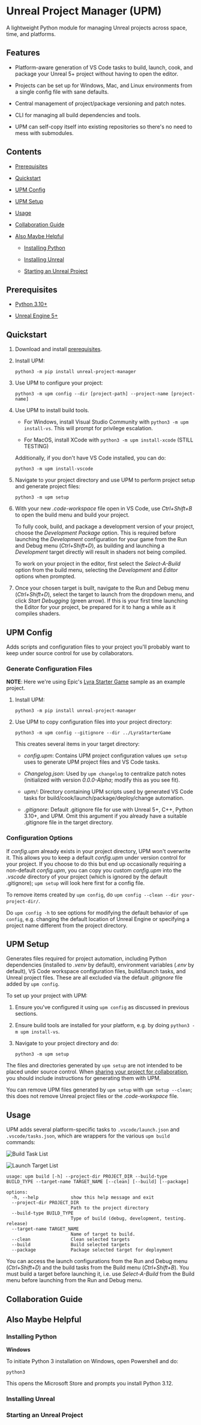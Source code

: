 # Unreal Project Manager (UPM)

A lightweight Python module for managing Unreal projects across space, time, and platforms.

## Features

- Platform-aware generation of VS Code tasks to build, launch, cook, and package your Unreal 5+ project without having to open the editor.

- Projects can be set up for Windows, Mac, and Linux environments from a single config file with sane defaults.

- Central management of project/package versioning and patch notes.

- CLI for managing all build dependencies and tools.

- UPM can self-copy itself into existing repositories so there's no need to mess with submodules.

## Contents

- [Prerequisites](#prerequisites)

- [Quickstart](#quickstart)

- [UPM Config](#upm-config)

- [UPM Setup](#upm-setup)

- [Usage](#usage)

- [Collaboration Guide](#collaboration-guide)

- [Also Maybe Helpful](#also-maybe-helpful)

    - [Installing Python](#installing-python)

    - [Installing Unreal](#installing-unreal)

    - [Starting an Unreal Project](#starting-an-unreal-project)

## Prerequisites

- [Python 3.10+](#installing-python)

- [Unreal Engine 5+](#installing-unreal)

## Quickstart

1. Download and install [prerequisites](#prerequisites).

1. Install UPM:

    `python3 -m pip install unreal-project-manager`

1. Use UPM to configure your project:

    `python3 -m upm config --dir [project-path] --project-name [project-name]`

1. Use UPM to install build tools.

    - For Windows, install Visual Studio Community with `python3 -m upm install-vs`. This will prompt for privilege escalation.

    - For MacOS, install XCode with `python3 -m upm install-xcode` (STILL TESTING)

    Additionally, if you don't have VS Code installed, you can do:

    `python3 -m upm install-vscode`

1. Navigate to your project directory and use UPM to perform project setup and generate project files:

    `python3 -m upm setup`

1. With your new *.code-workspace* file open in VS Code, use *Ctrl+Shift+B* to open the build menu and build your project.

    To fully cook, build, and package a development version of your project, choose the *Development Package* option. This is required before launching the *Development* configuration for your game from the Run and Debug menu (*Ctrl+Shift+D*), as building and launching a *Development* target directly will result in shaders not being compiled.

    To work on your project in the editor, first select the *Select-A-Build* option from the build menu, selecting the *Development* and *Editor* options when prompted.

1. Once your chosen target is built, navigate to the Run and Debug menu (*Ctrl+Shift+D*), select the target to launch from the dropdown menu, and click *Start Debugging* (green arrow). If this is your first time launching the Editor for your project, be prepared for it to hang a while as it compiles shaders.


## UPM Config

Adds scripts and configuration files to your project you'll probably want to keep under source control for use by collaborators. 

### Generate Configuration Files

**NOTE**: Here we're using Epic's [Lyra Starter Game](https://www.unrealengine.com/marketplace/en-US/product/lyra?sessionInvalidated=true) sample as an example project.

1. Install UPM:

    ```
    python3 -m pip install unreal-project-manager
    ```

1. Use UPM to copy configuration files into your project directory:

    ```
    python3 -m upm config --gitignore --dir ../LyraStarterGame
    ```

    This creates several items in your target directory:

    - *config.upm*: Contains UPM project configuration values `upm setup` uses to generate UPM project files and VS Code tasks.

    - *Changelog.json*: Used by `upm changelog` to centralize patch notes (initialized with version *0.0.0-Alpha*; modify this as you see fit). 

    - *upm/*: Directory containing UPM scripts used by generated VS Code tasks for build/cook/launch/package/deploy/change automation.

    - *.gitignore*: Default .gitignore file for use with Unreal 5+, C++, Python 3.10+, and UPM. Omit this argument if you already have a suitable .gitignore file in the target directory.

### Configuration Options

If *config.upm* already exists in your project directory, UPM won't overwrite it. This allows you to keep a default *config.upm* under version control for your project. If you choose to do this but end up occasionally requiring a non-default *config.upm*, you can copy you custom *config.upm* into the *.vscode* directory of your project (which is ignored by the default .gitignore); `upm setup` will look here first for a config file.

To remove items created by `upm config`, do `upm config --clean --dir your-project-dir/`.

Do `upm config -h` to see options for modifying the default behavior of `upm config`, e.g. changing the default location of Unreal Engine or specifying a project name different from the project directory.

## UPM Setup

Generates files required for project automation, including Python dependencies (installed to *.venv* by default), environment variables (*.env* by default), VS Code workspace configuration files, build/launch tasks, and Unreal project files. These are all excluded via the default *.gitignore* file added by `upm config`.

To set up your project with UPM:

1. Ensure you've configured it using `upm config` as discussed in previous sections.

1. Ensure build tools are installed for your platform, e.g. by doing `python3 -m upm install-vs`.

1. Navigate to your project directory and do:

    ```
    python3 -m upm setup
    ```

The files and directories generated by `upm setup` are not intended to be placed under source control. When [sharing your project for collaboration](#collaboration-guide), you should include instructions for generating them with UPM.

You can remove UPM files generated by `upm setup` with `upm setup --clean`; this does not remove Unreal project files or the *.code-workspace* file.

## Usage

UPM adds several platform-specific tasks to `.vscode/launch.json` and `.vscode/tasks.json`, which are wrappers for the various `upm build` commands:

![Build Task List](https://raw.githubusercontent.com/crashtestbrandt/UnrealProjectManager/main/images/build-task-list.png)

![Launch Target List](https://raw.githubusercontent.com/crashtestbrandt/UnrealProjectManager/main/images/launch-target-list.png)

```
usage: upm build [-h] --project-dir PROJECT_DIR --build-type BUILD_TYPE --target-name TARGET_NAME [--clean] [--build] [--package]

options:
  -h, --help            show this help message and exit
  --project-dir PROJECT_DIR
                        Path to the project directory
  --build-type BUILD_TYPE
                        Type of build (debug, development, testing. release)
  --target-name TARGET_NAME
                        Name of target to build.
  --clean               Clean selected targets
  --build               Build selected targets
  --package             Package selected target for deployment
```

You can access the launch configurations from the Run and Debug menu (*Ctrl+Shift+D*) and the build tasks from the Build menu (*Ctrl+Shift+B*). You must build a target before launching it, i.e. use *Select-A-Build* from the Build menu before launching from the Run and Debug menu.




## Collaboration Guide

## Also Maybe Helpful

### Installing Python

**Windows**

To initiate Python 3 installation on Windows, open Powershell and do:

```
python3
```

This opens the Microsoft Store and prompts you install Python 3.12.

### Installing Unreal

### Starting an Unreal Project


